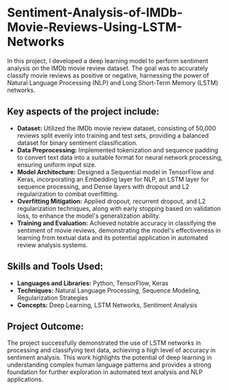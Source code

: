 # Sentiment-Analysis-of-IMDb-Movie-Reviews-Using-LSTM-Networks

In this project, I developed a deep learning model to perform sentiment analysis on the IMDb movie review dataset. The goal was to accurately classify movie reviews as positive or negative, harnessing the power of Natural Language Processing (NLP) and Long Short-Term Memory (LSTM) networks.

## Key aspects of the project include:

- **Dataset:** Utilized the IMDb movie review dataset, consisting of 50,000 reviews split evenly into training and test sets, providing a balanced dataset for binary sentiment classification.
- **Data Preprocessing:** Implemented tokenization and sequence padding to convert text data into a suitable format for neural network processing, ensuring uniform input size.
- **Model Architecture:** Designed a Sequential model in TensorFlow and Keras, incorporating an Embedding layer for NLP, an LSTM layer for sequence processing, and Dense layers with dropout and L2 regularization to combat overfitting.
- **Overfitting Mitigation:** Applied dropout, recurrent dropout, and L2 regularization techniques, along with early stopping based on validation loss, to enhance the model's generalization ability.
- **Training and Evaluation:** Achieved notable accuracy in classifying the sentiment of movie reviews, demonstrating the model's effectiveness in learning from textual data and its potential application in automated review analysis systems.

## Skills and Tools Used:

- **Languages and Libraries:** Python, TensorFlow, Keras
- **Techniques:** Natural Language Processing, Sequence Modeling, Regularization Strategies
- **Concepts:** Deep Learning, LSTM Networks, Sentiment Analysis

## Project Outcome:

The project successfully demonstrated the use of LSTM networks in processing and classifying text data, achieving a high level of accuracy in sentiment analysis. This work highlights the potential of deep learning in understanding complex human language patterns and provides a strong foundation for further exploration in automated text analysis and NLP applications.


